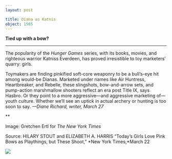 ```yaml
---
layout: post

title: Diana as Katnis
object: 1565
---
```

**Tied up with a bow?**

****

The popularity of the *Hunger Games* series, with its books, movies, and righteous warrior Katniss Everdeen, has proved irresistible to toy marketers’ quarry: girls. 

Toymakers are finding pinkified soft-core weaponry to be a bull’s-eye hit among would-be Dianas. Marketed under names like Air Huntress, Heartbreaker, and Rebelle, these slingshots, bow-and-arrow sets, and pump-action marshmallow shooters reflect an era post Title IX, says Hasbro. Or they point to a more aggressive—and aggressive marketing of—youth culture. Whether we’ll see an uptick in actual archery or hunting is too soon to say. *—Diane Richard, writer, March 27*

**

Image: Gretchen Ertl for *The New York Times*

Source: HILARY STOUT and ELIZABETH A. HARRIS “Today’s Girls Love Pink Bows as Playthings, but These Shoot,” *New York Times,*March 22

![]({{siteurl.base}}/images/14-03-26_64.62_DianaEDIT-1.jpeg)
